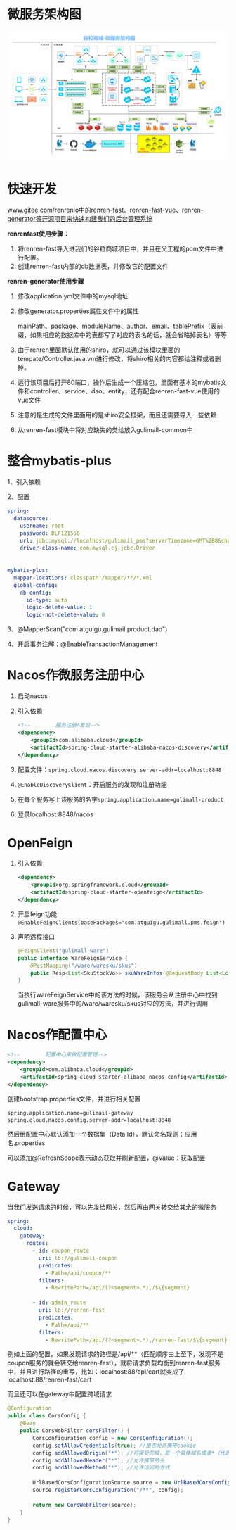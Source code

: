 # 微服务架构图

![image-20211018202716687](IMG/基础.assets/image-20211018202716687.png)

# 快速开发

www.gitee.com/renrenio中的renren-fast、renren-fast-vue、renren-generator等开源项目来快速构建我们的后台管理系统

**renrenfast使用步骤：**

1. 将renren-fast导入进我们的谷粒商城项目中，并且在父工程的pom文件中进行配置。
2. 创建renren-fast内部的db数据表，并修改它的配置文件

**renren-generator使用步骤**

1. 修改application.yml文件中的mysql地址

2. 修改generator.properties属性文件中的属性

   mainPath、package、moduleName、author、email、tablePrefix（表前缀，如果相应的数据库中的表都写了对应的表名的话，就会省略掉表名）等等

3. 由于renren里面默认使用的shiro，就可以通过该模块里面的tempate/Controller.java.vm进行修改，将shiro相关的内容都给注释或者删掉。

4. 运行该项目后打开80端口，操作后生成一个压缩包，里面有基本的mybatis文件和controller、service、dao、entity，还有配合renren-fast-vue使用的vue文件

5. 注意的是生成的文件里面用的是shiro安全框架，而且还需要导入一些依赖

6. 从renren-fast模块中将对应缺失的类给放入gulimall-common中

# 整合mybatis-plus

1、引入依赖

2、配置

```yaml
spring:
  datasource:
    username: root
    password: DLF121566
    url: jdbc:mysql://localhost/gulimail_pms?serverTimezone=GMT%2B8&characterEncoding=utf-8
    driver-class-name: com.mysql.cj.jdbc.Driver
    
    
mybatis-plus:
  mapper-locations: classpath:/mapper/**/*.xml
  global-config:
    db-config:
      id-type: auto
      logic-delete-value: 1
      logic-not-delete-value: 0
```

3、@MapperScan("com.atguigu.gulimail.product.dao")

4、开启事务注解：@EnableTransactionManagement

# Nacos作微服务注册中心

1. 启动nacos

2. 引入依赖

   ```xml
   <!--        服务注册/发现-->
   <dependency>
       <groupId>com.alibaba.cloud</groupId>
       <artifactId>spring-cloud-starter-alibaba-nacos-discovery</artifactId>
   </dependency>
   ```

3. 配置文件：`spring.cloud.nacos.discovery.server-addr=localhost:8848`

4. `@EnableDiscoveryClient`：开启服务的发现和注册功能

5. 在每个服务写上该服务的名字`spring.application.name=gulimall-product`

6. 登录localhost:8848/nacos

# OpenFeign

1. 引入依赖

   ```xml
   <dependency>
       <groupId>org.springframework.cloud</groupId>
       <artifactId>spring-cloud-starter-openfeign</artifactId>
   </dependency>
   ```

2. 开启feign功能`@EnableFeignClients(basePackages="com.atguigu.gulimall.pms.feign")`

3. 声明远程接口

   ```java
   @FeignClient("gulimall-ware")
   public interface WareFeignService {
       @PostMapping("/ware/waresku/skus")
       public Resp<List<SkuStockVo>> skuWareInfos(@RequestBody List<Long> skuIds);
   }
   ```

   当执行wareFeignService中的该方法的时候，该服务会从注册中心中找到gulimall-ware服务中的/ware/waresku/skus对应的方法，并进行调用

# Nacos作配置中心

```xml
<!--        配置中心来做配置管理-->
<dependency>
    <groupId>com.alibaba.cloud</groupId>
    <artifactId>spring-cloud-starter-alibaba-nacos-config</artifactId>
</dependency>
```

创建bootstrap.properties文件，并进行相关配置

```
spring.application.name=gulimail-gateway
spring.cloud.nacos.config.server-addr=localhost:8848
```

然后给配置中心默认添加一个数据集（Data Id），默认命名规则：应用名.properties

可以添加@RefreshScope表示动态获取并刷新配置，@Value：获取配置

# Gateway

当我们发送请求的时候，可以先发给网关，然后再由网关转交给其余的微服务

```yaml
spring:
  cloud:
    gateway:
      routes:
        - id: coupon_route
          uri: lb://gulimail-coupon
          predicates:
            - Path=/api/coupon/**
          filters:
            - RewritePath=/api/(?<segment>.*),/$\{segment}

        - id: admin_route
          uri: lb://renren-fast
          predicates:
            - Path=/api/**
          filters:
            - RewritePath=/api/(?<segment>.*),/renren-fast/$\{segment}
```

例如上面的配置，如果发现请求的路径是/api/**（匹配顺序由上至下，发现不是coupon服务的就会转交给renren-fast），就将请求负载均衡到renren-fast服务中，并且进行路径的重写，比如：localhost:88/api/cart就变成了localhost:88/renren-fast/cart

而且还可以在gateway中配置跨域请求

```java
@Configuration
public class CorsConfig {
    @Bean
    public CorsWebFilter corsFilter() {
        CorsConfiguration config = new CorsConfiguration();
        config.setAllowCredentials(true); //是否允许携带cookie
        config.addAllowedOrigin("*"); //可接受的域，是一个具体域名或者*（代表任意域名）
        config.addAllowedHeader("*"); //允许携带的头
        config.addAllowedMethod("*"); //允许访问的方式

        UrlBasedCorsConfigurationSource source = new UrlBasedCorsConfigurationSource();
        source.registerCorsConfiguration("/**", config);

        return new CorsWebFilter(source);
    }
}
```

